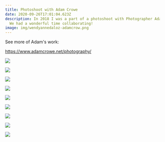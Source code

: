 ```yaml
---
title: Photoshoot with Adam Crowe
date: 2020-09-26T17:01:04.623Z
description: In 2018 I was a part of a photoshoot with Photographer Adam Crowe.
  We had a wonderful time collaborating!
image: img/wendyannedaloz-adamcrow.png
---
```

See more of Adam's work: 

<https://www.adamcrowe.net/photography/>

![](img/wendyannedaloz-adamcrow.png)

![](img/wendyannedaloz-adamcrow.jpg)

![](img/wendyannedaloz-adamcrow-7-.png)

![](img/wendyannedaloz-adamcrow-6-.png)

![](img/wendyannedaloz-adamcrow-5-.png)

![](img/wendyannedaloz-adamcrow-4-.png)

![](img/wendyannedaloz-adamcrow-3-.png)

![](img/wendyannedaloz-adamcrow-2-.png)

![](img/wendyannedaloz-adamcrow-2-.jpg)